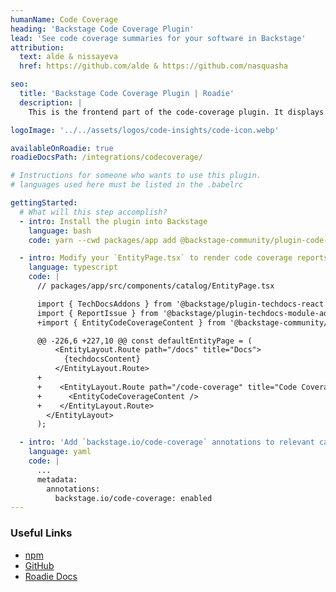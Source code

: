 ```yaml
---
humanName: Code Coverage
heading: 'Backstage Code Coverage Plugin'
lead: 'See code coverage summaries for your software in Backstage'
attribution:
  text: alde & nissayeva
  href: https://github.com/alde & https://github.com/nasquasha 

seo:
  title: 'Backstage Code Coverage Plugin | Roadie'
  description: |
    This is the frontend part of the code-coverage plugin. It displays code coverage summaries for your entities.

logoImage: '../../assets/logos/code-insights/code-icon.webp'

availableOnRoadie: true
roadieDocsPath: /integrations/codecoverage/

# Instructions for someone who wants to use this plugin.
# languages used here must be listed in the .babelrc

gettingStarted:
  # What will this step accomplish?
  - intro: Install the plugin into Backstage
    language: bash
    code: yarn --cwd packages/app add @backstage-community/plugin-code-coverage

  - intro: Modify your `EntityPage.tsx` to render code coverage reports.
    language: typescript
    code: |
      // packages/app/src/components/catalog/EntityPage.tsx

      import { TechDocsAddons } from '@backstage/plugin-techdocs-react';
      import { ReportIssue } from '@backstage/plugin-techdocs-module-addons-contrib';
      +import { EntityCodeCoverageContent } from '@backstage-community/plugin-code-coverage';

      @@ -226,6 +227,10 @@ const defaultEntityPage = (
          <EntityLayout.Route path="/docs" title="Docs">
            {techdocsContent}
          </EntityLayout.Route>
      +
      +    <EntityLayout.Route path="/code-coverage" title="Code Coverage">
      +      <EntityCodeCoverageContent />
      +    </EntityLayout.Route>
        </EntityLayout>
      );

  - intro: 'Add `backstage.io/code-coverage` annotations to relevant catalog-info.yaml files.'
    language: yaml
    code: |
      ...
      metadata:
        annotations:
          backstage.io/code-coverage: enabled
---
```


### Useful Links

- [npm](https://www.npmjs.com/package/@backstage-community/plugin-code-coverage)
- [GitHub](https://github.com/backstage/community-plugins/tree/7c68b0002c895f547b8304e404ca2bd83a6f345a/workspaces/code-coverage/plugins)
- [Roadie Docs](https://roadie.io/docs/integrations/codecoverage/)
